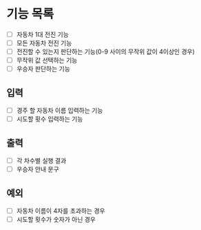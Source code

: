 # 기능 목록
- [ ] 자동차 1대 전진 기능
- [ ] 모든 자동차 전진 기능
- [ ] 전진할 수 있는지 판단하는 기능(0-9 사이의 무작위 값이 4이상인 경우)
- [ ] 무작위 값 선택하는 기능
- [ ] 우승자 판단하는 기능

## 입력
- [ ] 경주 할 자동차 이름 입력하는 기능
- [ ] 시도할 횟수 입력하는 기능

## 출력
- [ ] 각 차수별 실행 결과
- [ ] 우승자 안내 문구

## 예외
- [ ] 자동차 이름이 4자를 초과하는 경우
- [ ] 시도할 횟수가 숫자가 아닌 경우
